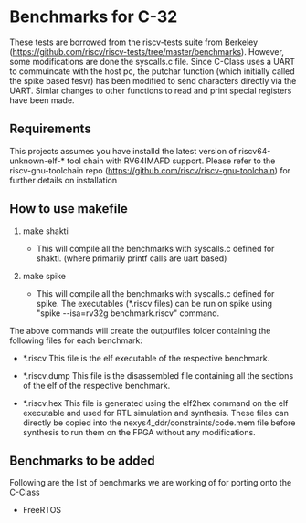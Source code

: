 Benchmarks for C-32
========================================================

These tests are borrowed from the riscv-tests suite from Berkeley (https://github.com/riscv/riscv-tests/tree/master/benchmarks).
However, some modifications are done the syscalls.c file. Since C-Class uses a UART to commuincate
with the host pc, the putchar function (which initially called the spike based fesvr) has been modified
to send characters directly via the UART. Simlar changes to other functions to read
and print special registers have been made.

Requirements
------------------------------------------------------

This projects assumes you have installd the latest version of riscv64-unknown-elf-\* tool chain with RV64IMAFD support.
Please refer to the riscv-gnu-toolchain repo (https://github.com/riscv/riscv-gnu-toolchain) for further details on installation


How to use makefile
--------------------------------------------------------
1. make shakti
    * This will compile all the benchmarks with syscalls.c defined for shakti. (where primarily printf calls are uart based)

2. make spike
    * This will compile all the benchmarks with syscalls.c defined for spike. The executables (\*.riscv files) can be run on spike using "spike --isa=rv32g benchmark.riscv" command.

The above commands will create the outputfiles folder containing the following files for each benchmark:

* \*.riscv
	This file is the elf executable of the respective benchmark.

* \*.riscv.dump
	This file is the disassembled file containing all the sections of the elf of the respective benchmark.

* \*.riscv.hex
	This file is generated using the elf2hex command on the elf executable and used for RTL simulation and synthesis. These files can directly
	be copied into the nexys4_ddr/constraints/code.mem file before synthesis to run them on the FPGA without any modifications.


Benchmarks to be added
--------------------------------------------------------

Following are the list of benchmarks we are working of for porting onto the C-Class

* FreeRTOS


